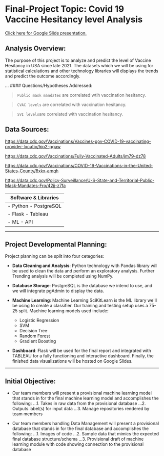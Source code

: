 # Final-Project Topic: Covid 19 Vaccine Hesitancy level Analysis

[Click here for Google Slide presentation.](https://docs.google.com/presentation/d/1D6xlwcnExiZ4DOyUKpyyipajtg6ABQZLEv09FY3mhTE/edit?usp=sharing)

## Analysis Overview:
The purpose of this project is to analyze and predict the level of Vaccine Hesitancy in USA  since late 2021. The datasets which we will be using for statistical calculations and other technology libraries will displays the trends and predict the outcome accordingly.

... #### Questions/Hypotheses Addressed:

> `Public mask mandates` are correlated wtih vaccination hesitancy. 

> `CVAC levels` are correlated with vaccination hesitancy.

> `SVI levels`are correlated with vaccination hesitancy.

 
## Data Sources:

https://data.cdc.gov/Vaccinations/Vaccines-gov-COVID-19-vaccinating-provider-locatio/5jp2-pgaw

https://data.cdc.gov/Vaccinations/Fully-Vaccinated-Adults/jm79-dz78

https://data.cdc.gov/Vaccinations/COVID-19-Vaccinations-in-the-United-States-County/8xkx-amqh

https://data.cdc.gov/Policy-Surveillance/U-S-State-and-Territorial-Public-Mask-Mandates-Fro/42jj-z7fa

|       **Software & Libraries**       |
| --- |
| - Python            - PostgreSQL |
| - Flask             - Tableau |
| - ML                - API |

***

## Project Developmental Planning:
Project planning can be split into four cetegories:

- **Data Cleaning and Analysis**: Python technology with Pandas library will be used to clean the data and perform an exploratory analysis. Further Trending analysis will be completed using NumPy.

- **Database Storage**: PostgreSQL is the database we intend to use, and we will integrate pgAdmin to display the data.

- **Machine Learning**: Machine Learning
SciKitLearn is the ML library we'll be using to create a classifier. Our training and testing setup uses a 75-25 split.  Machine learning models used include:
     - Logistic Regression
     - SVM
     - Decision Tree
     - Random Forest
     - Gradient Boosting

- **Dashboard**:  Flask will be used for the final report and integrated with TABLEAU for a fully functioning and interactive dashboard. Finally, the finished data visualizations will be hosted on Google Slides.

***

## Initial Objective:

- Our team members will present a provisional machine learning model that stands in for the final machine learning model and accomplishes the following:
...1. Takes in raw data from the provisional database
...2. Outputs label(s) for input data
...3. Manage repositories rendered by team members 

- Our team members handling Data Management will present a provisional database that stands in for the final database and accomplishes the following:
...1. Images of code 
...2. Sample data that mimics the expected final database structure/schema
...3. Provisional draft of machine learning module with code showing connection to the provisional database 
